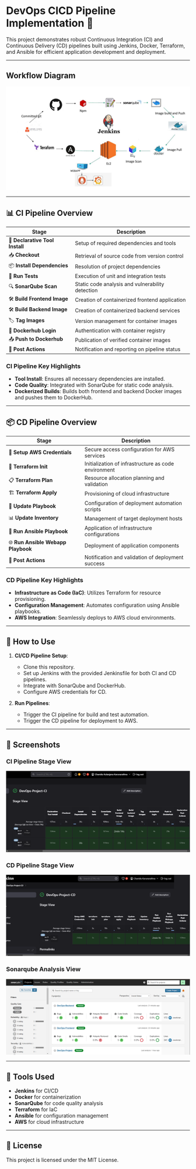 # DevOps CICD Pipeline Implementation 🚀

This project demonstrates robust Continuous Integration (CI) and Continuous Delivery (CD) pipelines built using Jenkins, Docker, Terraform, and Ansible for efficient application development and deployment.

---

## Workflow Diagram

![workflow](https://raw.githubusercontent.com/Chanidu26/DevOps-Project/refs/heads/main/figures/workflow.png)

---

## 📊 CI Pipeline Overview

| Stage | Description |
|-------|-------------|
| 🔧 **Declarative Tool Install** | Setup of required dependencies and tools |
| 📥 **Checkout** | Retrieval of source code from version control |
| 📦 **Install Dependencies** | Resolution of project dependencies |
| 🧪 **Run Tests** | Execution of unit and integration tests |
| 🔍 **SonarQube Scan** | Static code analysis and vulnerability detection |
| 🛠️ **Build Frontend Image** | Creation of containerized frontend application |
| 🛠️ **Build Backend Image** | Creation of containerized backend services |
| 🏷️ **Tag Images** | Version management for container images |
| 🔑 **Dockerhub Login** | Authentication with container registry |
| 📤 **Push to Dockerhub** | Publication of verified container images |
| 📢 **Post Actions** | Notification and reporting on pipeline status |

### CI Pipeline Key Highlights
- **Tool Install**: Ensures all necessary dependencies are installed.
- **Code Quality**: Integrated with SonarQube for static code analysis.
- **Dockerized Builds**: Builds both frontend and backend Docker images and pushes them to DockerHub.

---

## 📦 CD Pipeline Overview

| Stage | Description |
|-------|-------------|
| 🔐 **Setup AWS Credentials** | Secure access configuration for AWS services |
| 🌱 **Terraform Init** | Initialization of infrastructure as code environment |
| 📋 **Terraform Plan** | Resource allocation planning and validation |
| 🏗️ **Terraform Apply** | Provisioning of cloud infrastructure |
| 📝 **Update Playbook** | Configuration of deployment automation scripts |
| 📊 **Update Inventory** | Management of target deployment hosts |
| 🚀 **Run Ansible Playbook** | Application of infrastructure configurations |
| 🌐 **Run Ansible Webapp Playbook** | Deployment of application components |
| 📢 **Post Actions** | Notification and validation of deployment success |

### CD Pipeline Key Highlights
- **Infrastructure as Code (IaC)**: Utilizes Terraform for resource provisioning.
- **Configuration Management**: Automates configuration using Ansible playbooks.
- **AWS Integration**: Seamlessly deploys to AWS cloud environments.

---

## 🚀 How to Use

1. **CI/CD Pipeline Setup**:
   - Clone this repository.
   - Set up Jenkins with the provided Jenkinsfile for both CI and CD pipelines.
   - Integrate with SonarQube and DockerHub.
   - Configure AWS credentials for CD.

2. **Run Pipelines**:
   - Trigger the CI pipeline for build and test automation.
   - Trigger the CD pipeline for deployment to AWS.

---

## 📸 Screenshots

### CI Pipeline Stage View
![CI Pipeline](https://raw.githubusercontent.com/Chanidu26/DevOps-Project/refs/heads/main/figures/CI.png)

### CD Pipeline Stage View
![CD Pipeline](https://raw.githubusercontent.com/Chanidu26/DevOps-Project/refs/heads/main/figures/CD.png)

### Sonarqube Analysis View
![CD Pipeline](https://raw.githubusercontent.com/Chanidu26/DevOps-Project/refs/heads/main/figures/CodeQuality.png)

---

## 🤖 Tools Used
- **Jenkins** for CI/CD
- **Docker** for containerization
- **SonarQube** for code quality analysis
- **Terraform** for IaC
- **Ansible** for configuration management
- **AWS** for cloud infrastructure

---

## 📝 License
This project is licensed under the MIT License.
